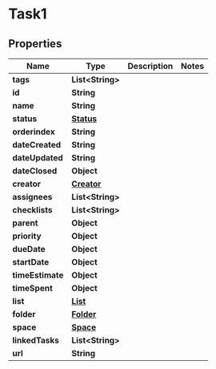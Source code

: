 

# Task1


## Properties

| Name | Type | Description | Notes |
|------------ | ------------- | ------------- | -------------|
|**tags** | **List&lt;String&gt;** |  |  |
|**id** | **String** |  |  |
|**name** | **String** |  |  |
|**status** | [**Status**](Status.md) |  |  |
|**orderindex** | **String** |  |  |
|**dateCreated** | **String** |  |  |
|**dateUpdated** | **String** |  |  |
|**dateClosed** | **Object** |  |  |
|**creator** | [**Creator**](Creator.md) |  |  |
|**assignees** | **List&lt;String&gt;** |  |  |
|**checklists** | **List&lt;String&gt;** |  |  |
|**parent** | **Object** |  |  |
|**priority** | **Object** |  |  |
|**dueDate** | **Object** |  |  |
|**startDate** | **Object** |  |  |
|**timeEstimate** | **Object** |  |  |
|**timeSpent** | **Object** |  |  |
|**list** | [**List**](List.md) |  |  |
|**folder** | [**Folder**](Folder.md) |  |  |
|**space** | [**Space**](Space.md) |  |  |
|**linkedTasks** | **List&lt;String&gt;** |  |  |
|**url** | **String** |  |  |



